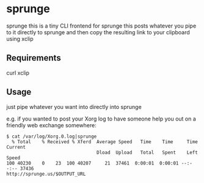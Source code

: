 # sprunge

sprunge this is a tiny CLI frontend for sprunge
this posts whatever you pipe to it directly to sprunge
and then copy the resulting link to your clipboard using xclip

## Requirements
curl
xclip

## Usage

just pipe whatever you want into directly into sprunge 

e.g. if you wanted to post your Xorg log to have someone help you out on a friendly web exchange somewhere:
```
$ cat /var/log/Xorg.0.log|sprunge
  % Total    % Received % Xferd  Average Speed   Time    Time     Time  Current
                                 Dload  Upload   Total   Spent    Left  Speed
100 40230    0    23  100 40207     21  37461  0:00:01  0:00:01 --:--:-- 37436
http://sprunge.us/$OUTPUT_URL
```
